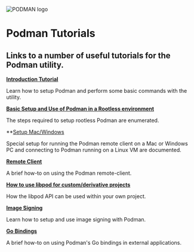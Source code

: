 ![PODMAN logo](../../logo/podman-logo-source.svg)

# Podman Tutorials

## Links to a number of useful tutorials for the Podman utility.

**[Introduction Tutorial](podman_tutorial.md)**

Learn how to setup Podman and perform some basic commands with the utility.

**[Basic Setup and Use of Podman in a Rootless environment](rootless_tutorial.md)**

The steps required to setup rootless Podman are enumerated.

**[Setup Mac/Windows](mac_win_client.md)

Special setup for running the Podman remote client on a Mac or Windows PC and connecting to Podman running on a Linux VM are documented.

**[Remote Client](remote_client.md)**

A brief how-to on using the Podman remote-client.

**[How to use libpod for custom/derivative projects](podman-derivative-api.md)**

How the libpod API can be used within your own project.

**[Image Signing](image_signing.md)**

Learn how to setup and use image signing with Podman.

**[Go Bindings](podman-go-bindings.md)**

A brief how-to on using Podman's Go bindings in external applications.
